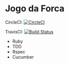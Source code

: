 # Jogo da Forca

CircleCI:
[![CircleCI](https://circleci.com/gh/marlonfurtado/jogo-da-forca.svg?style=svg)](https://circleci.com/gh/marlonfurtado/jogo-da-forca)

TravisCI:
[![Build Status](https://travis-ci.org/marlonfurtado/jogo-da-forca.svg?branch=master)](https://travis-ci.org/marlonfurtado/jogo-da-forca)

- Ruby
- TDD
- Rspec
- Cucumber
